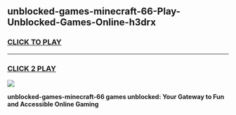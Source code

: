 
## unblocked-games-minecraft-66-Play-Unblocked-Games-Online-h3drx
<h3>
<a href="https://premium76.site?title=unblocked-games-minecraft-66&ref=24A">CLICK TO PLAY</a></h3>
<hr>

<h3>
<a href="https://premium76.site?title=unblocked-games-minecraft-66&ref=24A">CLICK 2 PLAY</a>
  
</h3>

<a href="https://premium76.site?title=unblocked-games-minecraft-66&ref=24A"><img src="https://clearcache.store/games.png"></a>


**unblocked-games-minecraft-66 games unblocked: Your Gateway to Fun and Accessible Online Gaming**
